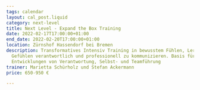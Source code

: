 ```yaml
---
tags: calendar
layout: cal_post.liquid
category: next-level
title: Next Level - Expand the Box Training
date: 2022-02-17T17:00:00+01:00
end_date: 2022-02-20T17:00:00+01:00
location: Zürnshof Hassendorf bei Bremen
description: Transformatives Intensiv Training in bewusstem Fühlen, Lernraum um mit
  Gefühlen verantwortlich und professionell zu kommunizieren. Basis für alle weiteren
  Entwicklungen von Verantwortung, Selbst- und Teamführung
trainer: Marietta Schürholz und Stefan Ackermann
price: 650-950 €

---
```

